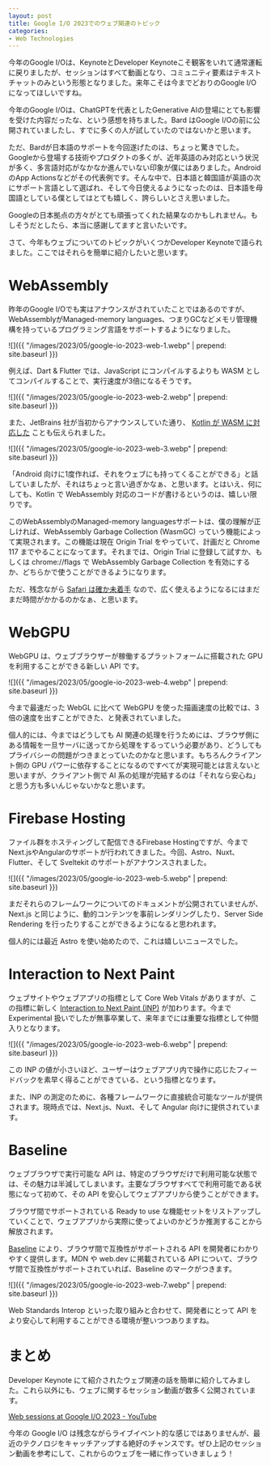 ```yaml
---
layout: post
title: Google I/O 2023でのウェブ関連のトピック
categories:
- Web Technologies
---
```


今年のGoogle I/Oは、KeynoteとDeveloper Keynoteこそ観客をいれて通常運転に戻りましたが、セッションはすべて動画となり、コミュニティ要素はテキストチャットのみという形態となりました。来年こそは今までどおりのGoogle I/Oになってほしいですね。

今年のGoogle I/Oは、ChatGPTを代表としたGenerative AIの登場にとても影響を受けた内容だったな、という感想を持ちました。Bard はGoogle I/Oの前に公開されていましたし、すでに多くの人が試していたのではないかと思います。

ただ、Bardが日本語のサポートを今回遂げたのは、ちょっと驚きでした。Googleから登場する技術やプロダクトの多くが、近年英語のみ対応という状況が多く、多言語対応がなかなか進んでいない印象が僕にはありました。AndroidのApp Actionsなどがその代表例です。そんな中で、日本語と韓国語が英語の次にサポート言語として選ばれ、そして今日使えるようになったのは、日本語を母国語としている僕としてはとても嬉しく、誇らしいとさえ思いました。

Googleの日本拠点の方々がとても頑張ってくれた結果なのかもしれません。もしそうだとしたら、本当に感謝してますと言いたいです。

さて、今年もウェブについてのトピックがいくつかDeveloper Keynoteで語られました。ここではそれらを簡単に紹介したいと思います。
# WebAssembly

昨年のGoogle I/Oでも実はアナウンスがされていたことではあるのですが、WebAssemblyがManaged-memory languages、つまりGCなどメモリ管理機構を持っているプログラミング言語をサポートするようになりました。


![]({{ "/images/2023/05/google-io-2023-web-1.webp" | prepend: site.baseurl }})


例えば、Dart & Flutter では、JavaScript にコンパイルするよりも WASM としてコンパイルすることで、実行速度が3倍になるそうです。


![]({{ "/images/2023/05/google-io-2023-web-2.webp" | prepend: site.baseurl }})


また、JetBrains 社が当初からアナウンスしていた通り、 [Kotlin が WASM に対応した](https://kotlinlang.org/docs/whatsnew1820.html#new-kotlin-wasm-target) ことも伝えられました。


![]({{ "/images/2023/05/google-io-2023-web-3.webp" | prepend: site.baseurl }})


「Android 向けに1度作れば、それをウェブにも持ってくることができる」と話していましたが、それはちょっと言い過ぎかなぁ、と思います。とはいえ、何にしても、Kotlin で WebAssembly 対応のコードが書けるというのは、嬉しい限りです。

このWebAssemblyのManaged-memory languagesサポートは、僕の理解が正しければ、WebAssembly Garbage Collection (WasmGC) っていう機能によって実現されます。この機能は現在 Origin Trial をやっていて、計画だと Chrome 117 までやることになってます。それまでは、Origin Trial に登録して試すか、もしくは chrome://flags で WebAssembly Garbage Collection を有効にするか、どちらかで使うことができるようになります。

ただ、残念ながら [Safari は確か未着手](https://chromestatus.com/feature/6062715726462976) なので、広く使えるようになるにはまだまだ時間がかかるのかなぁ、と思います。

# WebGPU

WebGPU は、ウェブブラウザーが稼働するプラットフォームに搭載された GPU を利用することができる新しい API です。


![]({{ "/images/2023/05/google-io-2023-web-4.webp" | prepend: site.baseurl }})


今まで最速だった WebGL に比べて WebGPU を使った描画速度の比較では、3倍の速度を出すことができた、と発表されていました。

個人的には、今まではどうしても AI 関連の処理を行うためには、ブラウザ側にある情報を一旦サーバに送ってから処理をするっていう必要があり、どうしてもプライバシーの問題がつきまとっていたのかなと思います。もちろんクライアント側の GPU パワーに依存することになるのですべてが実現可能とは言えないと思いますが、クライアント側で AI 系の処理が完結するのは「それなら安心ね」と思う方も多いんじゃないかなと思います。

# Firebase Hosting

ファイル群をホスティングして配信できるFirebase Hostingですが、今までNext.jsやAngularのサポートが行われてきました。今回、Astro、Nuxt、Flutter、そして Sveltekit のサポートがアナウンスされました。


![]({{ "/images/2023/05/google-io-2023-web-5.webp" | prepend: site.baseurl }})


まだそれらのフレームワークについてのドキュメントが公開されていませんが、Next.js と同じように、動的コンテンツを事前レンダリングしたり、Server Side Rendering を行ったりすることができるようになると思われます。

個人的には最近 Astro を使い始めたので、これは嬉しいニュースでした。
# Interaction to Next Paint

ウェブサイトやウェブアプリの指標として Core Web Vitals がありますが、この指標に新しく [Interaction to Next Paint (INP)](https://web.dev/inp/) が加わります。今まで Experimental 扱いでしたが無事卒業して、来年までには重要な指標として仲間入りとなります。


![]({{ "/images/2023/05/google-io-2023-web-6.webp" | prepend: site.baseurl }})


この INP の値が小さいほど、ユーザーはウェブアプリ内で操作に応じたフィードバックを素早く得ることができている、という指標となります。

また、INP の測定のために、各種フレームワークに直接統合可能なツールが提供されます。現時点では、Next.js、Nuxt、そして Angular 向けに提供されています。
# Baseline

ウェブブラウザで実行可能な API は、特定のブラウザだけで利用可能な状態では、その魅力は半減してしまいます。主要なブラウザすべてで利用可能である状態になって初めて、その API を安心してウェブアプリから使うことができます。

ブラウザ間でサポートされている Ready to use な機能セットをリストアップしていくことで、ウェブアプリから実際に使ってよいのかどうか推測することから解放されます。

[Baseline](https://web.dev/introducing-baseline/) により、ブラウザ間で互換性がサポートされる API を開発者にわかりやすく提供します。MDN や web.dev に掲載されている API について、ブラウザ間で互換性がサポートされていれば、Baseline のマークがつきます。


![]({{ "/images/2023/05/google-io-2023-web-7.webp" | prepend: site.baseurl }})


Web Standards Interop といった取り組みと合わせて、開発者にとって API をより安心して利用することができる環境が整いつつありますね。
# まとめ

Developer Keynote にて紹介されたウェブ関連の話を簡単に紹介してみました。これら以外にも、ウェブに関するセッション動画が数多く公開されています。

[Web sessions at Google I/O 2023 - YouTube](https://www.youtube.com/playlist?list=PLOU2XLYxmsIJGxIV8Lt8gF_79Z334LQ6h)

今年の Google I/O は残念ながらライブイベント的な感じではありませんが、最近のテクノロジをキャッチアップする絶好のチャンスです。ぜひ上記のセッション動画を参考にして、これからのウェブを一緒に作っていきましょう！

